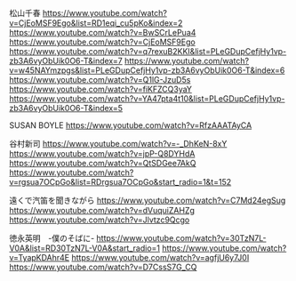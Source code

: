 松山千春
https://www.youtube.com/watch?v=CjEoMSF9Ego&list=RD1eqi_cu5pKo&index=2
https://www.youtube.com/watch?v=BwSCrLePua4
https://www.youtube.com/watch?v=CjEoMSF9Ego
https://www.youtube.com/watch?v=q7rexuB2KKI&list=PLeGDupCefjHy1vp-zb3A6vyObUik0O6-T&index=7
https://www.youtube.com/watch?v=w45NAYmzpgs&list=PLeGDupCefjHy1vp-zb3A6vyObUik0O6-T&index=6
https://www.youtube.com/watch?v=Q1lG-JzuD5s
https://www.youtube.com/watch?v=fiKFZCQ3yaY
https://www.youtube.com/watch?v=YA47pta4t10&list=PLeGDupCefjHy1vp-zb3A6vyObUik0O6-T&index=5

SUSAN BOYLE
https://www.youtube.com/watch?v=RfzAAATAyCA

谷村新司
https://www.youtube.com/watch?v=-_DhKeN-8xY
https://www.youtube.com/watch?v=jpP-Q8DYHdA
https://www.youtube.com/watch?v=QtSDGee7AkQ
https://www.youtube.com/watch?v=rgsua7OCpGo&list=RDrgsua7OCpGo&start_radio=1&t=152

遠くで汽笛を聞きながら
https://www.youtube.com/watch?v=C7Md24egSug
https://www.youtube.com/watch?v=dVuquiZAHZg
https://www.youtube.com/watch?v=Jlvtzc9Qcgo

徳永英明　-僕のそばに-
https://www.youtube.com/watch?v=30TzN7L-V0A&list=RD30TzN7L-V0A&start_radio=1
https://www.youtube.com/watch?v=TyapKDAhr4E
https://www.youtube.com/watch?v=agfjU6y7J0I
https://www.youtube.com/watch?v=D7CssS7G_CQ

